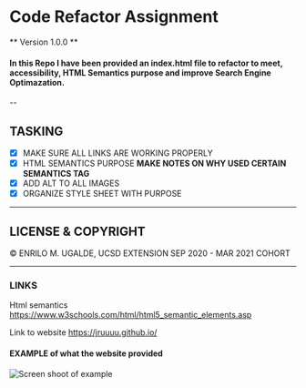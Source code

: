 # Code Refactor Assignment
** Version 1.0.0 **

#### In this Repo I have been provided an index.html file to refactor to meet, accessibility, HTML Semantics purpose and improve Search Engine Optimazation.
--
## TASKING
- [x] MAKE SURE ALL LINKS ARE WORKING PROPERLY
- [x] HTML SEMANTICS PURPOSE **MAKE NOTES ON WHY USED CERTAIN SEMANTICS TAG**
- [x] ADD ALT TO ALL IMAGES
- [x] ORGANIZE STYLE SHEET WITH PURPOSE
---
## LICENSE & COPYRIGHT

&copy; ENRILO M. UGALDE, UCSD EXTENSION SEP 2020 - MAR 2021 COHORT

----
### LINKS
Html semantics
    https://www.w3schools.com/html/html5_semantic_elements.asp

Link to website https://jruuuu.github.io/
#### EXAMPLE of what the website provided
![Screen shoot of example](develop/.example.png)